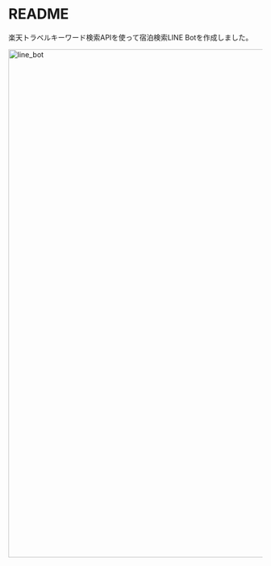 # README
楽天トラベルキーワード検索APIを使って宿泊検索LINE Botを作成しました。  

<img width="1007" alt="line_bot" src="https://user-images.githubusercontent.com/76866582/131280605-fca199bc-9bfa-4173-9607-c0db29138fc3.png">

